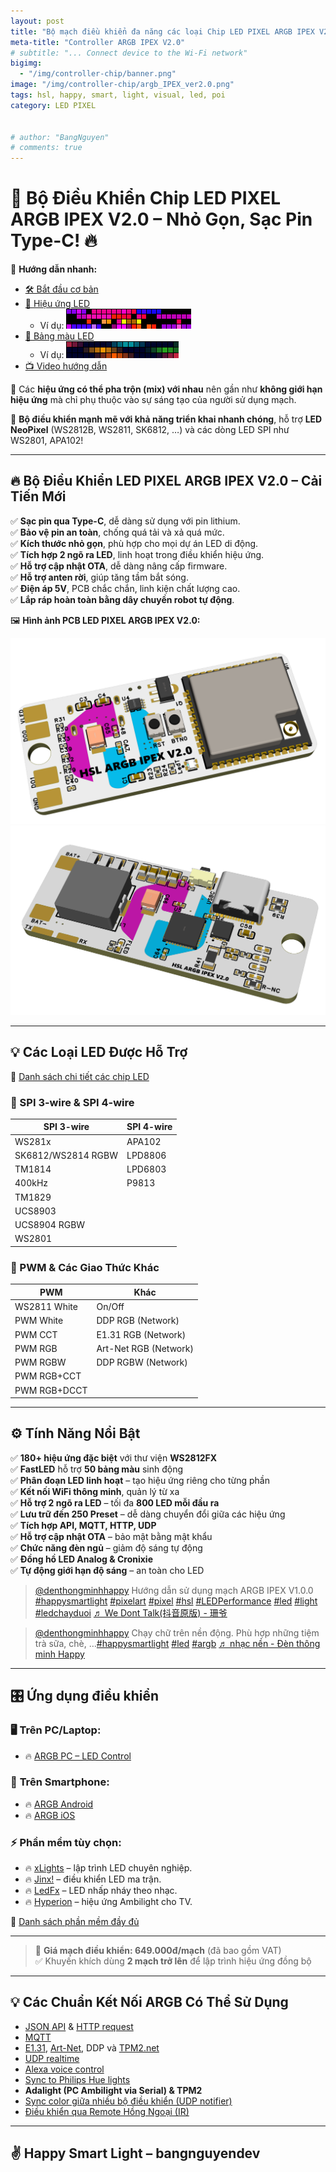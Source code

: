 ```yaml
---
layout: post
title: "Bộ mạch điều khiển đa năng các loại Chip LED PIXEL ARGB IPEX V2.0"
meta-title: "Controller ARGB IPEX V2.0"
# subtitle: "... Connect device to the Wi-Fi network"
bigimg:
  - "/img/controller-chip/banner.png"
image: "/img/controller-chip/argb_IPEX_ver2.0.png"
tags: hsl, happy, smart, light, visual, led, poi
category: LED PIXEL


# author: "BangNguyen"
# comments: true
---
```


# 🎉 Bộ Điều Khiển Chip LED PIXEL ARGB IPEX V2.0 – Nhỏ Gọn, Sạc Pin Type-C! 🔥  

📌 **Hướng dẫn nhanh:**  
- [🛠 Bắt đầu cơ bản](/argb-hsl/basics/getting-started)  
- [🎨 Hiệu ứng LED](/argb-hsl/features/effects)  
  - Ví dụ: ![Ví dụ](https://raw.githubusercontent.com/scottrbailey/WLED-Utils/master/gifs/FX_112.gif)
- [🌈 Bảng màu LED](/argb-hsl/features/palettes)  
  - Ví dụ: ![Ví dụ](https://raw.githubusercontent.com/scottrbailey/WLED-Utils/master/gifs/PAL_46.gif)               
- [📺 Video hướng dẫn](/argb-hsl/basics/tutorials)  

🚀 Các **hiệu ứng có thể pha trộn (mix) với nhau** nên gần như **không giới hạn hiệu ứng** mà chỉ phụ thuộc vào sự sáng tạo của người sử dụng mạch.

🚀 **Bộ điều khiển mạnh mẽ với khả năng triển khai nhanh chóng**, hỗ trợ **LED NeoPixel** (WS2812B, WS2811, SK6812, …) và các dòng LED SPI như WS2801, APA102!   

---

## 🔥 Bộ Điều Khiển LED PIXEL ARGB IPEX V2.0 – Cải Tiến Mới  

✅ **Sạc pin qua Type-C**, dễ dàng sử dụng với pin lithium.  
✅ **Bảo vệ pin an toàn**, chống quá tải và xả quá mức.  
✅ **Kích thước nhỏ gọn**, phù hợp cho mọi dự án LED di động.  
✅ **Tích hợp 2 ngõ ra LED**, linh hoạt trong điều khiển hiệu ứng.  
✅ **Hỗ trợ cập nhật OTA**, dễ dàng nâng cấp firmware.  
✅ **Hỗ trợ anten rời**, giúp tăng tầm bắt sóng.  
✅ **Điện áp 5V**, PCB chắc chắn, linh kiện chất lượng cao.  
✅ **Lắp ráp hoàn toàn bằng dây chuyền robot tự động**.   

🖼 **Hình ảnh PCB LED PIXEL ARGB IPEX V2.0:**  

![3D PCB LED PIXEL ARGB IPEX V2.0](/img/controller-chip/argb_IPEX_ver2.0_TOP.png)  
![3D PCB LED PIXEL ARGB IPEX V2.0](/img/controller-chip/argb_IPEX_ver2.0_BOT.png)  

---

## 💡 Các Loại LED Được Hỗ Trợ  

🔗 [Danh sách chi tiết các chip LED](basics/compatible-led-strips)  

### 📌 SPI 3-wire & SPI 4-wire  

| **SPI 3-wire**        | **SPI 4-wire**          |
|-----------------------|-------------------------|
| WS281x               | APA102                  |
| SK6812/WS2814 RGBW   | LPD8806                 |
| TM1814               | LPD6803                 |
| 400kHz               | P9813                   |
| TM1829               |                         |
| UCS8903              |                         |
| UCS8904 RGBW         |                         |
| WS2801               |                         |

### 📌 PWM & Các Giao Thức Khác  

| **PWM**              | **Khác**                 |
|----------------------|-------------------------|
| WS2811 White        | On/Off                   |
| PWM White           | DDP RGB (Network)        |
| PWM CCT             | E1.31 RGB (Network)      |
| PWM RGB             | Art-Net RGB (Network)    |
| PWM RGBW            | DDP RGBW (Network)       |
| PWM RGB+CCT         |                         |
| PWM RGB+DCCT        |                         |

---

## ⚙️ Tính Năng Nổi Bật  

✅ **180+ hiệu ứng đặc biệt** với thư viện **WS2812FX**  
✅ **FastLED** hỗ trợ **50 bảng màu** sinh động  
✅ **Phân đoạn LED linh hoạt** – tạo hiệu ứng riêng cho từng phần  
✅ **Kết nối WiFi thông minh**, quản lý từ xa  
✅ **Hỗ trợ 2 ngõ ra LED** – tối đa **800 LED mỗi đầu ra**  
✅ **Lưu trữ đến 250 Preset** – dễ dàng chuyển đổi giữa các hiệu ứng  
✅ **Tích hợp API, MQTT, HTTP, UDP**  
✅ **Hỗ trợ cập nhật OTA** – bảo mật bằng mật khẩu  
✅ **Chức năng đèn ngủ** – giảm độ sáng tự động  
✅ **Đồng hồ LED Analog & Cronixie**  
✅ **Tự động giới hạn độ sáng** – an toàn cho LED  

<div class="cliptiktok">
   <blockquote class="tiktok-embed" cite="https://www.tiktok.com/@denthongminhhappy/video/7482259628428987666" data-video-id="7482259628428987666" style="max-width: 605px;min-width: 325px;" > <section> <a target="_blank" title="@denthongminhhappy" href="https://www.tiktok.com/@denthongminhhappy?refer=embed">@denthongminhhappy</a> Hướng dẫn sử dụng mạch ARGB IPEX V1.0.0 <a title="happysmartlight" target="_blank" href="https://www.tiktok.com/tag/happysmartlight?refer=embed">#happysmartlight</a> <a title="pixelart" target="_blank" href="https://www.tiktok.com/tag/pixelart?refer=embed">#pixelart</a> <a title="pixel" target="_blank" href="https://www.tiktok.com/tag/pixel?refer=embed">#pixel</a> <a title="hsl" target="_blank" href="https://www.tiktok.com/tag/hsl?refer=embed">#hsl</a> <a title="ledperformance" target="_blank" href="https://www.tiktok.com/tag/ledperformance?refer=embed">#LEDPerformance</a> <a title="led" target="_blank" href="https://www.tiktok.com/tag/led?refer=embed">#led</a> <a title="light" target="_blank" href="https://www.tiktok.com/tag/light?refer=embed">#light</a> <a title="ledchayduoi" target="_blank" href="https://www.tiktok.com/tag/ledchayduoi?refer=embed">#ledchayduoi</a> <a target="_blank" title="♬ We Dont Talk(抖音原版) - 珊爷" href="https://www.tiktok.com/music/We-Dont-Talk-抖音原版-6891677881726928910?refer=embed">♬ We Dont Talk(抖音原版) - 珊爷</a> </section> </blockquote> <script async src="https://www.tiktok.com/embed.js"></script>

   <blockquote class="tiktok-embed" cite="https://www.tiktok.com/@denthongminhhappy/video/7380609403973602577" data-video-id="7380609403973602577" style="max-width: 605px;min-width: 325px;" > <section> <a target="_blank" title="@denthongminhhappy" href="https://www.tiktok.com/@denthongminhhappy?refer=embed">@denthongminhhappy</a> Chạy chữ trên nền động. Phù hợp những tiệm trà sữa, chè, …<a title="happysmartlight" target="_blank" href="https://www.tiktok.com/tag/happysmartlight?refer=embed">#happysmartlight</a> <a title="led" target="_blank" href="https://www.tiktok.com/tag/led?refer=embed">#led</a> <a title="argb" target="_blank" href="https://www.tiktok.com/tag/argb?refer=embed">#argb</a> <a target="_blank" title="♬ nhạc nền  - Đèn thông minh Happy" href="https://www.tiktok.com/music/nhạc-nền-Đèn-thông-minh-Happy-7380609451478305553?refer=embed">♬ nhạc nền  - Đèn thông minh Happy</a> </section> </blockquote> <script async src="https://www.tiktok.com/embed.js"></script>
</div>

---

## 🎛 Ứng dụng điều khiển  

### 🖥 **Trên PC/Laptop:**  
- 🔥 [ARGB PC – LED Control](https://github.com/w00000dy/WLED-GUI/releases)  

### 📱 **Trên Smartphone:**  
- 🔥 [ARGB Android](https://play.google.com/store/apps/details?id=ca.cgagnier.wlednativeandroid)  
- 🔥 [ARGB iOS](https://apps.apple.com/us/app/wled-native/id6446207239)  

### ⚡ **Phần mềm tùy chọn:**  
- 🔥 [xLights](https://xlights.org/releases) – lập trình LED chuyên nghiệp.  
- 🔥 [Jinx!](https://live-leds.de/) – điều khiển LED ma trận.  
- 🔥 [LedFx](https://www.ledfx.app/) – LED nhấp nháy theo nhạc.  
- 🔥 [Hyperion](https://github.com/hyperion-project/hyperion.ng) – hiệu ứng Ambilight cho TV.  

🔗 [Danh sách phần mềm đầy đủ](/argb-hsl/basics/compatible-software)  

---

> 📢 **Giá mạch điều khiển: 649.000đ/mạch** (đã bao gồm VAT)  
> ✅ Khuyến khích dùng **2 mạch trở lên** để lập trình hiệu ứng đồng bộ  

---

## 💡 Các Chuẩn Kết Nối ARGB Có Thể Sử Dụng  

- [JSON API](interfaces/json-api) & [HTTP request](interfaces/http-api)  
- [MQTT](interfaces/mqtt)  
- [E1.31](interfaces/e1.31-dmx), [Art-Net](interfaces/e1.31-dmx), DDP và [TPM2.net](interfaces/udp-realtime)  
- [UDP realtime](interfaces/udp-realtime)  
- [Alexa voice control](interfaces/remote-access-ifttt)  
- [Sync to Philips Hue lights](interfaces/philips-hue)  
- **Adalight (PC Ambilight via Serial) & TPM2**  
- [Sync color giữa nhiều bộ điều khiển (UDP notifier)](interfaces/udp-notifier)  
- [Điều khiển qua Remote Hồng Ngoại (IR)](interfaces/infrared)  

---

## ✌️ Happy Smart Light – bangnguyendev  
